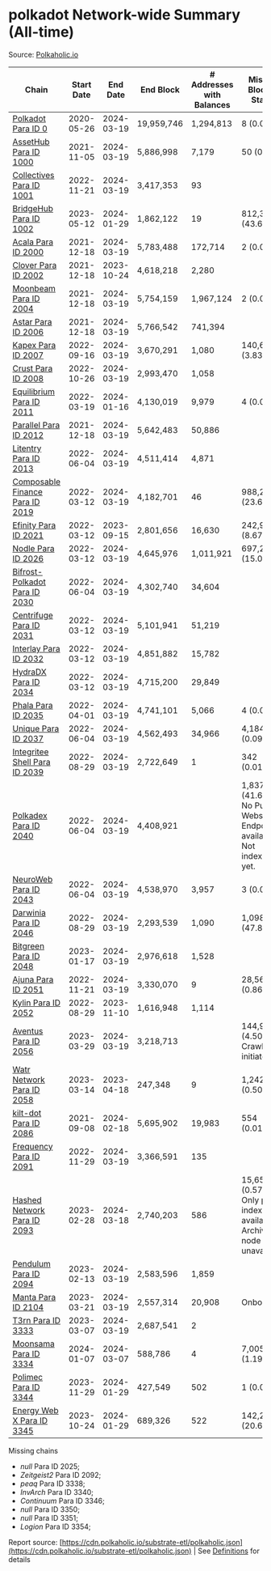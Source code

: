 # polkadot Network-wide Summary (All-time)

Source: [Polkaholic.io](https://polkaholic.io)


| Chain            | Start Date | End Date | End Block | # Addresses with Balances | Missing Blocks / Status |
| ---------------- | ---------- | ---------| --------- | ------------------------- | ----------------------- |
| [Polkadot Para ID 0](/polkadot/0-polkadot) | 2020-05-26 | 2024-03-19 | 19,959,746 |  1,294,813 | 8 (0.00%)  |
| [AssetHub Para ID 1000](/polkadot/1000-assethub) | 2021-11-05 | 2024-03-19 | 5,886,998 |  7,179 | 50 (0.00%)  |
| [Collectives Para ID 1001](/polkadot/1001-collectives) | 2022-11-21 | 2024-03-19 | 3,417,353 |  93 |    |
| [BridgeHub Para ID 1002](/polkadot/1002-bridgehub) | 2023-05-12 | 2024-01-29 | 1,862,122 |  19 | 812,302 (43.62%)  |
| [Acala Para ID 2000](/polkadot/2000-acala) | 2021-12-18 | 2024-03-19 | 5,783,488 |  172,714 | 2 (0.00%)  |
| [Clover Para ID 2002](/polkadot/2002-clover) | 2021-12-18 | 2023-10-24 | 4,618,218 |  2,280 |    |
| [Moonbeam Para ID 2004](/polkadot/2004-moonbeam) | 2021-12-18 | 2024-03-19 | 5,754,159 |  1,967,124 | 2 (0.00%)  |
| [Astar Para ID 2006](/polkadot/2006-astar) | 2021-12-18 | 2024-03-19 | 5,766,542 |  741,394 |    |
| [Kapex Para ID 2007](/polkadot/2007-kapex) | 2022-09-16 | 2024-03-19 | 3,670,291 |  1,080 | 140,668 (3.83%)  |
| [Crust Para ID 2008](/polkadot/2008-crust) | 2022-10-26 | 2024-03-19 | 2,993,470 |  1,058 |    |
| [Equilibrium Para ID 2011](/polkadot/2011-equilibrium) | 2022-03-19 | 2024-01-16 | 4,130,019 |  9,979 | 4 (0.00%)  |
| [Parallel Para ID 2012](/polkadot/2012-parallel) | 2021-12-18 | 2024-03-19 | 5,642,483 |  50,886 |    |
| [Litentry Para ID 2013](/polkadot/2013-litentry) | 2022-06-04 | 2024-03-19 | 4,511,414 |  4,871 |    |
| [Composable Finance Para ID 2019](/polkadot/2019-composable) | 2022-03-12 | 2024-03-19 | 4,182,701 |  46 | 988,228 (23.63%)  |
| [Efinity Para ID 2021](/polkadot/2021-efinity) | 2022-03-12 | 2023-09-15 | 2,801,656 |  16,630 | 242,949 (8.67%)  |
| [Nodle Para ID 2026](/polkadot/2026-nodle) | 2022-03-12 | 2024-03-19 | 4,645,976 |  1,011,921 | 697,251 (15.01%)  |
| [Bifrost-Polkadot Para ID 2030](/polkadot/2030-bifrost) | 2022-06-04 | 2024-03-19 | 4,302,740 |  34,604 |    |
| [Centrifuge Para ID 2031](/polkadot/2031-centrifuge) | 2022-03-12 | 2024-03-19 | 5,101,941 |  51,219 |    |
| [Interlay Para ID 2032](/polkadot/2032-interlay) | 2022-03-12 | 2024-03-19 | 4,851,882 |  15,782 |    |
| [HydraDX Para ID 2034](/polkadot/2034-hydradx) | 2022-03-12 | 2024-03-19 | 4,715,200 |  29,849 |    |
| [Phala Para ID 2035](/polkadot/2035-phala) | 2022-04-01 | 2024-03-19 | 4,741,101 |  5,066 | 4 (0.00%)  |
| [Unique Para ID 2037](/polkadot/2037-unique) | 2022-06-04 | 2024-03-19 | 4,562,493 |  34,966 | 4,184 (0.09%)  |
| [Integritee Shell Para ID 2039](/polkadot/2039-integritee) | 2022-08-29 | 2024-03-19 | 2,722,649 |  1 | 342 (0.01%)  |
| [Polkadex Para ID 2040](/polkadot/2040-polkadex) | 2022-06-04 | 2024-03-19 | 4,408,921 |   | 1,837,152 (41.67%) No Public Websocket Endpoint available: Not indexing yet. |
| [NeuroWeb Para ID 2043](/polkadot/2043-neuroweb) | 2022-06-04 | 2024-03-19 | 4,538,970 |  3,957 | 3 (0.00%)  |
| [Darwinia Para ID 2046](/polkadot/2046-darwinia) | 2022-08-29 | 2024-03-19 | 2,293,539 |  1,090 | 1,098,047 (47.88%)  |
| [Bitgreen Para ID 2048](/polkadot/2048-bitgreen) | 2023-01-17 | 2024-03-19 | 2,976,618 |  1,528 |    |
| [Ajuna Para ID 2051](/polkadot/2051-ajuna) | 2022-11-21 | 2024-03-19 | 3,330,070 |  9 | 28,565 (0.86%)  |
| [Kylin Para ID 2052](/polkadot/2052-kylin) | 2022-08-29 | 2023-11-10 | 1,616,948 |  1,114 |    |
| [Aventus Para ID 2056](/polkadot/2056-aventus) | 2023-03-29 | 2024-03-19 | 3,218,713 |   | 144,921 (4.50%) Crawling initiated |
| [Watr Network Para ID 2058](/polkadot/2058-watr) | 2023-03-14 | 2023-04-18 | 247,348 |  9 | 1,242 (0.50%)  |
| [kilt-dot Para ID 2086](/polkadot/2086-kilt) | 2021-09-08 | 2024-02-18 | 5,695,902 |  19,983 | 554 (0.01%)  |
| [Frequency Para ID 2091](/polkadot/2091-frequency) | 2022-11-29 | 2024-03-19 | 3,366,591 |  135 |    |
| [Hashed Network Para ID 2093](/polkadot/2093-hashed) | 2023-02-28 | 2024-03-18 | 2,740,203 |  586 | 15,650 (0.57%) Only partial index available: Archive node unavailable |
| [Pendulum Para ID 2094](/polkadot/2094-pendulum) | 2023-02-13 | 2024-03-19 | 2,583,596 |  1,859 |    |
| [Manta Para ID 2104](/polkadot/2104-manta) | 2023-03-21 | 2024-03-19 | 2,557,314 |  20,908 |   Onboarding |
| [T3rn Para ID 3333](/polkadot/3333-t3rn) | 2023-03-07 | 2024-03-19 | 2,687,541 |  2 |    |
| [Moonsama Para ID 3334](/polkadot/3334-moonsama) | 2024-01-07 | 2024-03-07 | 588,786 |  4 | 7,005 (1.19%)  |
| [Polimec Para ID 3344](/polkadot/3344-polimec) | 2023-11-29 | 2024-01-29 | 427,549 |  502 | 1 (0.00%)  |
| [Energy Web X Para ID 3345](/polkadot/3345-energywebx) | 2023-10-24 | 2024-01-29 | 689,326 |  522 | 142,272 (20.64%)  |

Missing chains


* *null* Para ID 2025; 
* *Zeitgeist2* Para ID 2092; 
* *peaq* Para ID 3338; 
* *InvArch* Para ID 3340; 
* *Continuum* Para ID 3346; 
* *null* Para ID 3350; 
* *null* Para ID 3351; 
* *Logion* Para ID 3354; 

Report source: [https://cdn.polkaholic.io/substrate-etl/polkaholic.json](https://cdn.polkaholic.io/substrate-etl/polkaholic.json) | See [Definitions](/DEFINITIONS.md) for details
